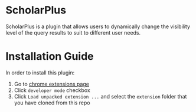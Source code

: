 # ScholarPlus
ScholarPlus is a plugin that allows users to dynamically change the visibility level of the query results to suit to different user needs. 

# Installation Guide
In order to install this plugin:
1. Go to [chrome extensions page](chrome://extensions)
2. Click `developer mode` checkbox
3. Click `Load unpacked extension ...` and select the `extension` folder that you have cloned from this repo